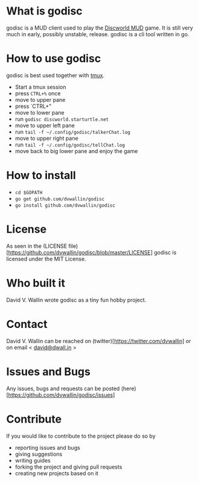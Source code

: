 # What is godisc
godisc is a MUD client used to play the [Discworld MUD](http://discworld.starturtle.net) game. It is still very much in early, possibly unstable, release. godisc is a cli tool written in go.

# How to use godisc
godisc is best used together with [tmux](https://tmux.github.io/).
* Start a tmux session
* press `CTRL+%` once
* move to upper pane
* press `CTRL+"
* move to lower pane
* run `godisc discworld.starturtle.net`
* move to upper left pane
* run `tail -f ~/.config/godisc/talkerChat.log`
* move to upper right pane
* run `tail -f ~/.config/godisc/tellChat.log`
* move back to big lower pane and enjoy the game

# How to install
* `cd $GOPATH`
* `go get github.com/dvwallin/godisc`
* `go install github.com/dvwallin/godisc`

# License
As seen in the (LICENSE file)[https://github.com/dvwallin/godisc/blob/master/LICENSE] godisc is licensed under the MIT License.

# Who built it
David V. Wallin wrote godisc as a tiny fun hobby project.

# Contact
David V. Wallin can be reached on (twitter)[https://twitter.com/dvwallin] or on email < david@dwall.in >

# Issues and Bugs
Any issues, bugs and requests can be posted (here)[https://github.com/dvwallin/godisc/issues]

# Contribute
If you would like to contribute to the project please do so by 
* reporting issues and bugs
* giving suggestions
* writing guides
* forking the project and giving pull requests
* creating new projects based on it

